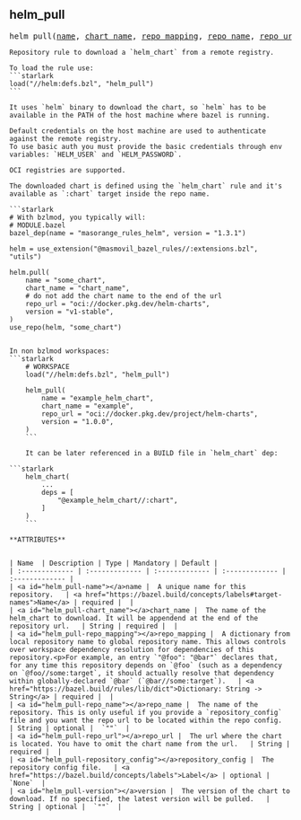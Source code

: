 <!-- Generated with Stardoc: http://skydoc.bazel.build -->



<a id="helm_pull"></a>

## helm_pull

<pre>
helm_pull(<a href="#helm_pull-name">name</a>, <a href="#helm_pull-chart_name">chart_name</a>, <a href="#helm_pull-repo_mapping">repo_mapping</a>, <a href="#helm_pull-repo_name">repo_name</a>, <a href="#helm_pull-repo_url">repo_url</a>, <a href="#helm_pull-repository_config">repository_config</a>, <a href="#helm_pull-version">version</a>)
</pre>

    Repository rule to download a `helm_chart` from a remote registry.

    To load the rule use:
    ```starlark
    load("//helm:defs.bzl", "helm_pull")
    ```

    It uses `helm` binary to download the chart, so `helm` has to be available in the PATH of the host machine where bazel is running.

    Default credentials on the host machine are used to authenticate against the remote registry.
    To use basic auth you must provide the basic credentials through env variables: `HELM_USER` and `HELM_PASSWORD`.

    OCI registries are supported.

    The downloaded chart is defined using the `helm_chart` rule and it's available as `:chart` target inside the repo name.

    ```starlark
    # With bzlmod, you typically will:
    # MODULE.bazel
    bazel_dep(name = "masorange_rules_helm", version = "1.3.1")

    helm = use_extension("@masmovil_bazel_rules//:extensions.bzl", "utils")

    helm.pull(
        name = "some_chart",
        chart_name = "chart_name",
        # do not add the chart name to the end of the url
        repo_url = "oci://docker.pkg.dev/helm-charts",
        version = "v1-stable",
    )
    use_repo(helm, "some_chart")
```

In non bzlmod workspaces:
```starlark
    # WORKSPACE
    load("//helm:defs.bzl", "helm_pull")

    helm_pull(
        name = "example_helm_chart",
        chart_name = "example",
        repo_url = "oci://docker.pkg.dev/project/helm-charts",
        version = "1.0.0",
    )
    ```

    It can be later referenced in a BUILD file in `helm_chart` dep:

```starlark
    helm_chart(
        ...
        deps = [
            "@example_helm_chart//:chart",
        ]
    )
    ```

**ATTRIBUTES**


| Name  | Description | Type | Mandatory | Default |
| :------------- | :------------- | :------------- | :------------- | :------------- |
| <a id="helm_pull-name"></a>name |  A unique name for this repository.   | <a href="https://bazel.build/concepts/labels#target-names">Name</a> | required |  |
| <a id="helm_pull-chart_name"></a>chart_name |  The name of the helm_chart to download. It will be appendend at the end of the repository url.   | String | required |  |
| <a id="helm_pull-repo_mapping"></a>repo_mapping |  A dictionary from local repository name to global repository name. This allows controls over workspace dependency resolution for dependencies of this repository.<p>For example, an entry `"@foo": "@bar"` declares that, for any time this repository depends on `@foo` (such as a dependency on `@foo//some:target`, it should actually resolve that dependency within globally-declared `@bar` (`@bar//some:target`).   | <a href="https://bazel.build/rules/lib/dict">Dictionary: String -> String</a> | required |  |
| <a id="helm_pull-repo_name"></a>repo_name |  The name of the repository. This is only useful if you provide a `repository_config` file and you want the repo url to be located within the repo config.   | String | optional |  `""`  |
| <a id="helm_pull-repo_url"></a>repo_url |  The url where the chart is located. You have to omit the chart name from the url.   | String | required |  |
| <a id="helm_pull-repository_config"></a>repository_config |  The repository config file.   | <a href="https://bazel.build/concepts/labels">Label</a> | optional |  `None`  |
| <a id="helm_pull-version"></a>version |  The version of the chart to download. If no specified, the latest version will be pulled.   | String | optional |  `""`  |



